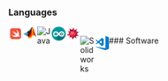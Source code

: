 ### Languages
<img align="left" alt="Swift" width="26px" src="https://github.com/jmahlers/jmahlers/blob/master/swift.png?raw=true" />
<img align="left" alt="MatLAB" width="26px" src="https://github.com/jmahlers/jmahlers/blob/master/matlab.gif?raw=true" />
<img align="left" alt="Java" width="26px" src="https://img.icons8.com/color/344/java-coffee-cup-logo.png" />
<img align="left" alt="Arduino" width="26px" src="https://github.com/jmahlers/jmahlers/blob/master/arduino.png?raw=true" />
<img align="left" alt="Arduino" width="26px" src="https://github.com/jmahlers/jmahlers/blob/master/mathematica.png?raw=true" />
<br />
### Software
<img align="left" alt="Solidworks" width="26px" src="https://img.icons8.com/color/344/solidworks.png" />
<img align="left" alt="Visual Studio Code" width="26px" src="https://raw.githubusercontent.com/github/explore/80688e429a7d4ef2fca1e82350fe8e3517d3494d/topics/visual-studio-code/visual-studio-code.png" />
  